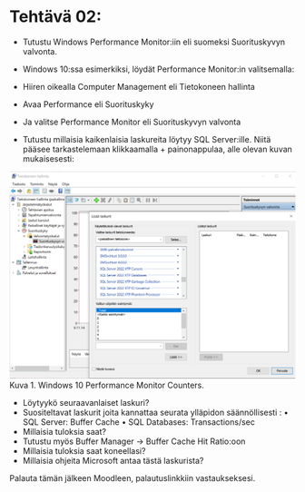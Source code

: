 # Tehtävä 02:

- Tutustu Windows Performance Monitor:iin eli suomeksi Suorituskyvyn valvonta.

- Windows 10:ssa esimerkiksi, löydät Performance Monitor:in valitsemalla:
- Hiiren oikealla Computer Management eli Tietokoneen hallinta
- Avaa Performance eli Suorituskyky
- Ja valitse Performance Monitor eli Suorituskyvyn valvonta
- Tutustu millaisia kaikenlaisia laskureita löytyy SQL Server:ille. Niitä pääsee tarkastelemaan klikkaamalla + painonappulaa, alle olevan kuvan mukaisesesti:<br>

![](Kuva_T02_01.PNG)<br>
Kuva 1. Windows 10 Performance Monitor Counters.<br>

- Löytyykö seuraavanlaiset laskuri?
- Suositeltavat laskurit joita kannattaa seurata ylläpidon säännöllisesti :
    • SQL Server: Buffer Cache
    • SQL Databases: Transactions/sec
- Millaisia tuloksia saat?
- Tutustu myös Buffer Manager -> Buffer Cache Hit Ratio:oon
- Millaisia tuloksia saat koneellasi?
- Millaisia ohjeita Microsoft antaa tästä laskurista?


Palauta tämän jälkeen Moodleen, palautuslinkkiin vastaukseksesi.
